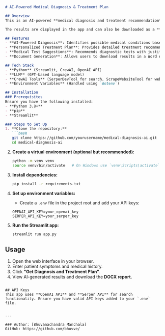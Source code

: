 ```markdown
# AI-Powered Medical Diagnosis & Treatment Plan

## Overview
This is an AI-powered **medical diagnosis and treatment recommendation** tool built using **Streamlit** and **CrewAI**. It allows users to input patient symptoms and medical history, then generates a diagnosis, treatment plan, and recommended medical tests.

The results are displayed in the app and can also be downloaded as a **DOCX file** for reference.

## Features
- **AI-Powered Diagnosis**: Identifies possible medical conditions based on symptoms.
- **Personalized Treatment Plan**: Provides detailed treatment recommendations.
- **Medical Test Suggestions**: Recommends diagnostic tests with justifications.
- **Document Generation**: Allows users to download results in a Word document.

## Tech Stack
- **Python** (Streamlit, CrewAI, OpenAI API)
- **LLM** (GPT-based language model)
- **CrewAI Tools** (SerperDevTool for search, ScrapeWebsiteTool for web scraping)
- **Environment Variables** (Handled using `dotenv`)

## Installation
### Prerequisites
Ensure you have the following installed:
- **Python 3.8+**
- **pip**
- **Streamlit**

### Steps to Set Up
1. **Clone the repository:**
   ```bash
   git clone https://github.com/yourusername/medical-diagnosis-ai.git
   cd medical-diagnosis-ai
   ```

2. **Create a virtual environment (optional but recommended):**
   ```bash
   python -m venv venv
   source venv/bin/activate   # On Windows use `venv\Scripts\activate`
   ```

3. **Install dependencies:**
   ```bash
   pip install -r requirements.txt
   ```

4. **Set up environment variables:**
   - Create a `.env` file in the project root and add your API keys:
   ```env
   OPENAI_API_KEY=your_openai_key
   SERPER_API_KEY=your_serper_key
   ```

5. **Run the Streamlit app:**
   ```bash
   streamlit run app.py
   ```

## Usage
1. Open the web interface in your browser.
2. Enter patient symptoms and medical history.
3. Click **"Get Diagnosis and Treatment Plan"**.
4. View AI-generated results and download the **DOCX report**.


```

## API Keys
This app uses **OpenAI API** and **Serper API** for search functionality. Ensure you have valid API keys added to your `.env` file.


---

### Author: [Bhuvanachandra Manchala]
GitHub: https://github.com/bhuvve/
```


